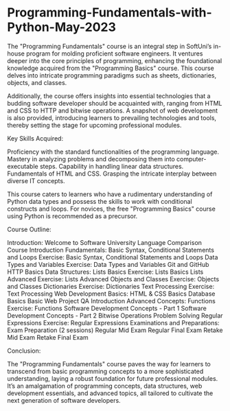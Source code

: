# Programming-Fundamentals-with-Python-May-2023


The "Programming Fundamentals" course is an integral step in SoftUni’s in-house program for molding proficient software engineers. 
It ventures deeper into the core principles of programming, enhancing the foundational knowledge acquired from the "Programming Basics" course. 
This course delves into intricate programming paradigms such as sheets, dictionaries, objects, and classes.

Additionally, the course offers insights into essential technologies that a budding software developer should be acquainted with, ranging from HTML and CSS 
to HTTP and bitwise operations. A snapshot of web development is also provided, introducing learners to prevailing technologies and tools, thereby setting 
the stage for upcoming professional modules.

Key Skills Acquired:

Proficiency with the standard functionalities of the programming language.
Mastery in analyzing problems and decomposing them into computer-executable steps.
Capability in handling linear data structures.
Fundamentals of HTML and CSS.
Grasping the intricate interplay between diverse IT concepts.

This course caters to learners who have a rudimentary understanding of Python data types and possess the skills to work with conditional constructs and loops. 
For novices, the free "Programming Basics" course using Python is recommended as a precursor.

Course Outline:

Introduction:
Welcome to Software University
Language Comparison
Course Introduction
Fundamentals:
Basic Syntax, Conditional Statements and Loops
Exercise: Basic Syntax, Conditional Statements and Loops
Data Types and Variables
Exercise: Data Types and Variables
Git and GitHub
HTTP Basics
Data Structures:
Lists Basics
Exercise: Lists Basics
Lists Advanced
Exercise: Lists Advanced
Objects and Classes
Exercise: Objects and Classes
Dictionaries
Exercise: Dictionaries
Text Processing
Exercise: Text Processing
Web Development Basics:
HTML & CSS Basics
Database Basics
Basic Web Project
QA Introduction
Advanced Concepts:
Functions
Exercise: Functions
Software Development Concepts - Part 1
Software Development Concepts - Part 2
Bitwise Operations
Problem Solving
Regular Expressions
Exercise: Regular Expressions
Examinations and Preparations:
Exam Preparation (2 sessions)
Regular Mid Exam
Regular Final Exam
Retake Mid Exam
Retake Final Exam

Conclusion:

The "Programming Fundamentals" course paves the way for learners to transcend from basic programming concepts to a more sophisticated understanding,
laying a robust foundation for future professional modules. It’s an amalgamation of programming concepts, data structures, web development essentials, 
and advanced topics, all tailored to cultivate the next generation of software developers.
